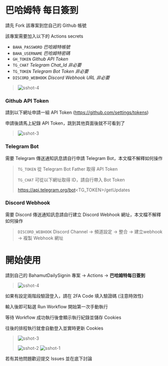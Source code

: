 # 巴哈姆特 每日簽到
請先 Fork 該專案到您自己的 Github 帳號

該專案需要加入以下的 Actions secrets
* ```BAHA_PASSWORD``` _巴哈姆特帳號_
* ```BAHA_USERNAME``` _巴哈姆特密碼_
* ```GH_TOKEN``` _Github API Token_
* ```TG_CHAT``` _Telegram Chat_Id_ *非必要*
* ```TG_TOKEN``` _Telegram Bot Token_ *非必要*
* ```DISCORD_WEBHOOK``` _Discord Webhook URL_ *非必要*

> ![sshot-4](https://user-images.githubusercontent.com/7044575/175803790-74da35ac-4a33-48c6-b103-0b9169977752.png)

### Github API Token
請到以下網址申請一組 API Token (https://github.com/settings/tokens)

申請後請馬上紀錄 API Token，跳到其他頁面後就不可看到了

> ![sshot-3](https://user-images.githubusercontent.com/7044575/175803719-4d521d2c-8124-4e56-b090-f526acda911c.png)

### Telegram Bot
需要 Telegram 傳送通知訊息請自行申請 Telegram Bot，本文檔不解釋如何操作

> ```TG_TOKEN``` 從 Telegram Bot Father 取得 API Token
>
> ```TG_CHAT``` 可從以下網址取得 ID，請自行帶入 Bot Token
>
> https://api.telegram.org/bot<TG_TOKEN>/getUpdates

### Discord Webhook
需要 Discord 傳送通知訊息請自行建立 Discord Webhook 網址，本文檔不解釋如何操作

> ```DISCORD_WEBHOOK``` Discord Channel -> 頻道設定 -> 整合 -> 建立webhook -> 複製 Webhook 網址

# 開始使用
請到自己的 BahamutDailySignin 專案 -> Actions -> **巴哈姆特每日簽到**

> ![sshot-4](https://user-images.githubusercontent.com/7044575/176356890-6bcc55c4-ae00-4fdd-aacd-b8d1155b2354.png)

如果有設定兩階段驗證登入，請在 2FA Code 填入驗證碼 (注意時效性)

輸入後即可點選 Run Workflow 開始第一次手動執行

等待 Workflow 成功執行後會顯示執行紀錄並儲存 Cookies

往後的排程執行就會自動登入並實時更新 Cookies

> ![sshot-3](https://user-images.githubusercontent.com/7044575/176356715-a653782a-789b-44e4-8f4e-2cddd0cf7d61.png)
> 
> ![sshot-2](https://user-images.githubusercontent.com/7044575/176356442-84eaabb1-d254-4bd0-9f72-9eaf1c02435d.png)
> ![sshot-1](https://user-images.githubusercontent.com/7044575/176356233-059c2b80-5cf4-4d55-8f31-7ef0ae0f111b.png)

若有其他問題歡迎提交 Issues 並在底下討論
